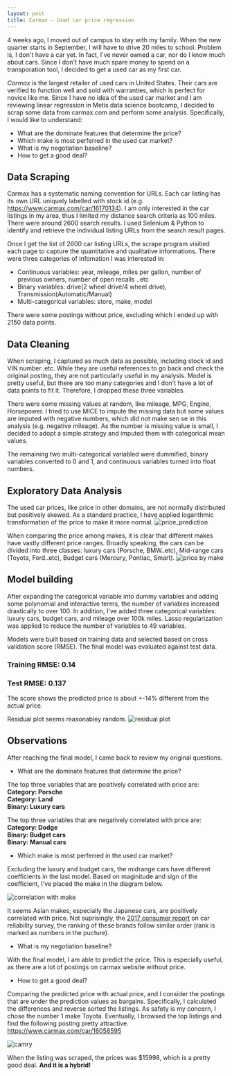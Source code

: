 ```yaml
---
layout: post
title: Carmax - Used car price regression 
---
```


4 weeks ago, I moved out of campus to stay with my family. When the new quarter starts in September, I will have to drive 20 miles to school. Problem is, I don't have a car yet. In fact, I've never owned a car, nor do I know much about cars. Since I don't have much spare money to spend on a transporation tool, I decided to get a used car as my first car.<br>

*Carmax* is the largest retailer of used cars in United States. Their cars are verified to function well and sold with warranties, which is perfect for novice like me. Since I have no idea of the used car market and I am reviewing linear regression in Metis data science bootcamp, I decided to scrap some data from carmax.com and perform some analysis. Specifically, I would like to understand:
- What are the dominate features that determine the price?
- Which make is most perferred in the used car market?
- What is my negotiation baseline?
- How to get a good deal?

## Data Scraping<br>
Carmax has a systematic naming convention for URLs. Each car listing has its own URL uniquely labelled with stock id.(e.g. https://www.carmax.com/car/16170134). I am only interested in the car listings in my area, thus I limited my distance search criteria as 100 miles. There were around 2600 search results. I used Selenium & Python to identify and retrieve the individual listing URLs from the search result pages.

Once I get the list of 2600 car listing URLs, the scrape program visitied each page to capture the quantitative and qualitative informations. There were three categories of infomation I was interested in:
- Continuous variables: year, mileage, miles per gallon, number of previous owners, number of open recalls ..etc
- Binary variables: drive(2 wheel drive/4 wheel drive), Transmission(Automatic/Manual)
- Multi-categorical variables: store, make, model

There were some postings without price, excluding which I ended up with 2150 data points.

## Data Cleaning
When scraping, I captured as much data as possible, including stock id and VIN number..etc. While they are useful references to go back and check the original posting, they are not particularly useful in my analysis. Model is pretty useful, but there are too many categories and I don't have a lot of data points to fit it. Therefore, I dropped these three variables.

There were some missing values at random, like mileage, MPG, Engine, Horsepower. I tried to use MICE to impute the missing data but some values are imputed with negative numbers, which did not make sen se in this analysis (e.g. negative mileage). As the number is missing value is small, I decided to adopt a simple strategy and imputed them with categorical mean values.

The remaining two multi-categorical variabled were dummified, binary variables converted to 0 and 1, and continuous variables turned into float numbers.

## Exploratory Data Analysis
The used car prices, like price in other domains, are not normally distributed but positively skewed. As a standard practice, I have applied logarithmic transformation of the price to make it more normal.
![price_prediction](../public/price_transformation.png)

When comparing the price among makes, it is clear that different makes have vastly different price ranges. Broadly speaking, the cars can be divided into three classes: luxury cars (Porsche, BMW..etc), Mid-range cars (Toyota, Ford..etc), Budget cars
(Mercury, Pontiac, Smart).
![price by make](../public/make-price-boxplot.png)

## Model building
After expanding the categorical variable into dummy variables and adding some polynomial and interactive terms, the number of variables increased drastically to over 100. In addition, I've added three categorical variables: luxury cars, budget cars, and mileage over 100k miles. Lasso regularization was applied to reduce the number of variables to 49 variables. 

Models were built based on training data and selected based on cross validation score (RMSE). The final model was evaluated against test data.

### Training RMSE: 0.14
### Test RMSE: 0.137
The score shows the predicted price is about +-14% different from the actual price.

Residual plot seems reasonabley random. 
![residual plot](../public/final-model-residual.png)

## Observations
After reaching the final model, I came back to review my original questions.

- What are the dominate features that determine the price?

The top three variables that are positively correlated with price are:<br>
   **Category: Porsche**<br>
   **Category: Land**<br>
   **Binary: Luxury cars**<br>
  
The top three variables that are negatively correlated with price are:<br>
   **Category: Dodge**<br>
   **Binary: Budget cars**<br>
   **Binary: Manual cars**<br>

- Which make is most perferred in the used car market?

Excluding the luxury and budget cars, the midrange cars have different coefficients in the last model. Based on maginitude and sign of the coefficient, I've placed the make in the diagram below.

![correlation with make](../public/brand_price_correlation.png)

It seems Asian makes, especially the Japanese cars, are positively correlated with price. Not suprisingly, the [2017 consumer report](https://www.consumerreports.org/car-reliability-owner-satisfaction/car-brands-reliability-how-they-stack-up/) on car reliability survey, the ranking of these brands follow similar order (rank is marked as numbers in the pucture).

- What is my negotiation baseline?

With the final model, I am able to predict the price. This is especially useful, as there are a lot of postings on carmax website without price.

- How to get a good deal?

Comparing the predicted price with actual price, and I consider the postings that are under the prediction values as bargains. Specifically, I calculated the differences and reverse sorted the listings. As safety is my concern, I chose the number 1 make Toyota. Eventually, I browsed the top listings and find the following posting pretty attractive.
https://www.carmax.com/car/16058595

![camry](../public/camry.png)

When the listing was scraped, the prices was $15998, which is a pretty good deal. **And it is a hybrid!**
